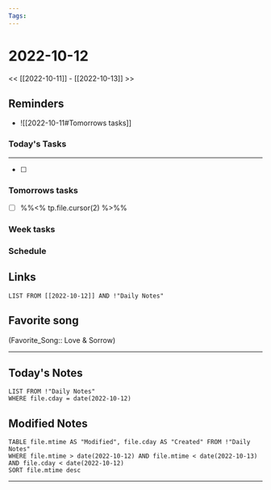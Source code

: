 ```yaml
---
Tags:
---
```

# 2022-10-12
<< [[2022-10-11]] - [[2022-10-13]] >>
## Reminders
- ![[2022-10-11#Tomorrows tasks]]
### Today's Tasks
---
- [ ] 



### Tomorrows tasks
- [ ] %%<% tp.file.cursor(2) %>%%
### Week tasks
### Schedule

## Links
```dataview
LIST FROM [[2022-10-12]] AND !"Daily Notes"
```
## Favorite song
(Favorite_Song:: Love & Sorrow)
___
## Today's Notes
```dataview
LIST FROM !"Daily Notes"
WHERE file.cday = date(2022-10-12)
```
## Modified Notes
```dataview
TABLE file.mtime AS "Modified", file.cday AS "Created" FROM !"Daily Notes" 
WHERE file.mtime > date(2022-10-12) AND file.mtime < date(2022-10-13) AND file.cday < date(2022-10-12)
SORT file.mtime desc
```
___
